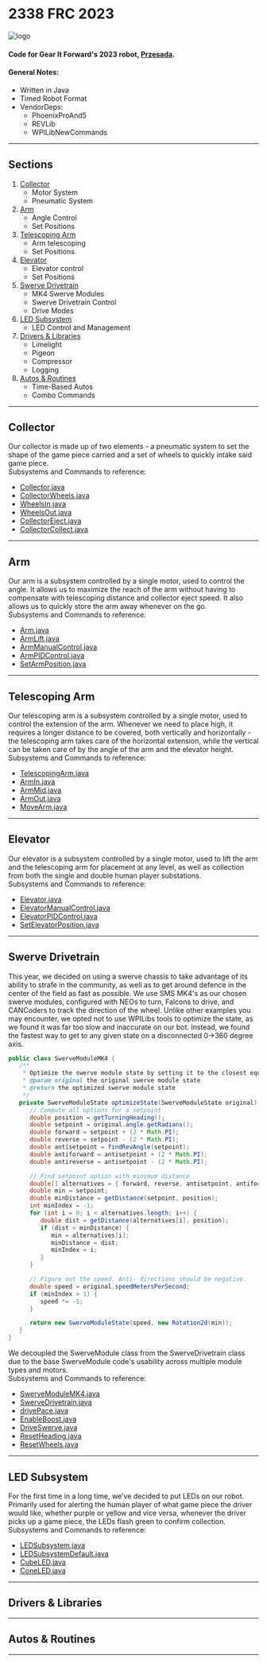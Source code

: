 # 2338 FRC 2023
![logo](https://avatars.githubusercontent.com/u/8992546?s=200&v=4)
#### Code for Gear It Forward's 2023 robot, [Przesada](https://www.youtube.com/watch?v=i8rPwPnoQRg&pp=ygUIMjMzOCBmcmM%3D).
#### General Notes:
* Written in Java
* Timed Robot Format
* VendorDeps: 
  * PhoenixProAnd5
  * REVLib
  * WPILibNewCommands
****
## Sections
1. [Collector](#collector-a-namecollector-a)
   * Motor System
   * Pneumatic System
2. [Arm](#arm-a-namearm-a)
   * Angle Control
   * Set Positions
3. [Telescoping Arm](#telescoping-arm-a-nametelearm-a)
    * Arm telescoping
    * Set Positions
4. [Elevator](#elevator-a-nameelevator-a)
   * Elevator control
   * Set Positions
5. [Swerve Drivetrain](#swerve-drivetrain-a-nameswerve-a)
   * MK4 Swerve Modules
   * Swerve Drivetrain Control
   * Drive Modes
6. [LED Subsystem](#led-subsystem-a-nameled-a)
   * LED Control and Management
7. [Drivers & Libraries](#drivers--libraries-a-namedrivers-a)
   * Limelight
   * Pigeon
   * Compressor
   * Logging
8. [Autos & Routines](#autos--routines-a-nameautos-a)
   * Time-Based Autos
   * Combo Commands

******
Collector<a name="collector"></a>
----
Our collector is made up of two elements - a pneumatic system to set the shape of the game piece carried and a 
set of wheels to quickly intake said game piece.<br />
Subsystems and Commands to reference: <br />
* [Collector.java](src/main/java/team/gif/robot/subsystems/Collector.java)<br />
* [CollectorWheels.java](src/main/java/team/gif/robot/subsystems/CollectorWheels.java)<br />
* [WheelsIn.java](src/main/java/team/gif/robot/commands/collector/WheelsIn.java)<br />
* [WheelsOut.java](src/main/java/team/gif/robot/commands/collector/WheelsOut.java)<br />
* [CollectorEject.java](src/main/java/team/gif/robot/commands/collector/CollectorEject.java)<br />
* [CollectorCollect.java](src/main/java/team/gif/robot/commands/collector/CollectorCollect.java)<br />
***
Arm<a name="arm"></a>
---
Our arm is a subsystem controlled by a single motor, used to control the angle. It allows us 
to maximize the reach of the arm without having to compensate with telescoping distance and 
collector eject speed. It also allows us to quickly store the arm away whenever on the go.<br />
Subsystems and Commands to reference: <br />
* [Arm.java](src/main/java/team/gif/robot/subsystems/Arm.java)
* [ArmLift.java](src/main/java/team/gif/robot/commands/arm/ArmLift.java)
* [ArmManualControl.java](src/main/java/team/gif/robot/commands/arm/ArmManualControl.java)
* [ArmPIDControl.java](src/main/java/team/gif/robot/commands/arm/ArmPIDControl.java)
* [SetArmPosition.java](src/main/java/team/gif/robot/commands/arm/SetArmPosition.java)
***
Telescoping Arm<a name="telearm"></a>
---
Our telescoping arm is a subsystem controlled by a single motor, used to control the extension
of the arm. Whenever we need to place high, it requires a longer distance to be covered, both vertically 
and horizontally - the telescoping arm takes care of the horizontal extension, while the vertical 
can be taken care of by the angle of the arm and the elevator height.<br />
Subsystems and Commands to reference:<br />
* [TelescopingArm.java](src/main/java/team/gif/robot/subsystems/TelescopingArm.java)
* [ArmIn.java](src/main/java/team/gif/robot/commands/telescopingArm/ArmIn.java)
* [ArmMid.java](src/main/java/team/gif/robot/commands/telescopingArm/ArmMid.java)
* [ArmOut.java](src/main/java/team/gif/robot/commands/telescopingArm/ArmOut.java)
* [MoveArm.java](src/main/java/team/gif/robot/commands/telescopingArm/MoveArm.java)
***
Elevator<a name="elevator"></a>
---
Our elevator is a subsystem controlled by a single motor, used to lift the arm and the
telescoping arm for placement at any level, as well as collection from both the single and
double human player substations.<br />
Subsystems and Commands to reference:<br />
* [Elevator.java](src/main/java/team/gif/robot/subsystems/Elevator.java)
* [ElevatorManualControl.java](src/main/java/team/gif/robot/commands/elevator/ElevatorManualControl.java)
* [ElevatorPIDControl.java](src/main/java/team/gif/robot/commands/elevator/ElevatorPIDControl.java)
* [SetElevatorPosition.java](src/main/java/team/gif/robot/commands/elevator/SetElevatorPosition.java)
***
Swerve Drivetrain<a name="swerve"></a>
---
This year, we decided on using a swerve chassis to take advantage of its ability to strafe in the 
community, as well as to get around defence in the center of the field as fast as possible.
We use SMS MK4's as our chosen swerve modules, configured with NEOs to turn, Falcons to drive, and
CANCoders to track the direction of the wheel. Unlike other examples you may encounter, we opted not to use WPILibs tools 
to optimize the state, as we found it was far too slow and inaccurate on our bot.
Instead, we found the fastest way to get to any given state on a disconnected 0->360 degree axis.
```java
public class SwerveModuleMK4 {
   /**
    * Optimize the swerve module state by setting it to the closest equivalent vector
    * @param original the original swerve module state
    * @return the optimized swerve module state
    */
   private SwerveModuleState optimizeState(SwerveModuleState original) {
      // Compute all options for a setpoint
      double position = getTurningHeading();
      double setpoint = original.angle.getRadians();
      double forward = setpoint + (2 * Math.PI);
      double reverse = setpoint - (2 * Math.PI);
      double antisetpoint = findRevAngle(setpoint);
      double antiforward = antisetpoint + (2 * Math.PI);
      double antireverse = antisetpoint - (2 * Math.PI);

      // Find setpoint option with minimum distance
      double[] alternatives = { forward, reverse, antisetpoint, antiforward, antireverse };
      double min = setpoint;
      double minDistance = getDistance(setpoint, position);
      int minIndex = -1;
      for (int i = 0; i < alternatives.length; i++) {
         double dist = getDistance(alternatives[i], position);
         if (dist < minDistance) {
            min = alternatives[i];
            minDistance = dist;
            minIndex = i;
         }
      }

      // Figure out the speed. Anti- directions should be negative.
      double speed = original.speedMetersPerSecond;
      if (minIndex > 1) {
         speed *= -1;
      }

      return new SwerveModuleState(speed, new Rotation2d(min));
   }
}
```
We decoupled the SwerveModule class from the SwerveDrivetrain class due to the base SwerveModule code's
usability across multiple module types and motors.<br />
Subsystems and Commands to reference:<br />
* [SwerveModuleMK4.java](src%2Fmain%2Fjava%2Fteam%2Fgif%2Frobot%2Fsubsystems%2Fdrivers%2FSwerveModuleMK4.java)
* [SwerveDrivetrain.java](src%2Fmain%2Fjava%2Fteam%2Fgif%2Frobot%2Fsubsystems%2FSwerveDrivetrain.java)
* [drivePace.java](src%2Fmain%2Fjava%2Fteam%2Fgif%2Flib%2FdrivePace.java)
* [EnableBoost.java](src%2Fmain%2Fjava%2Fteam%2Fgif%2Frobot%2Fcommands%2FdriveModes%2FEnableBoost.java)
* [DriveSwerve.java](src%2Fmain%2Fjava%2Fteam%2Fgif%2Frobot%2Fcommands%2Fdrivetrain%2FDriveSwerve.java)
* [ResetHeading.java](src%2Fmain%2Fjava%2Fteam%2Fgif%2Frobot%2Fcommands%2Fdrivetrain%2FResetHeading.java)
* [ResetWheels.java](src%2Fmain%2Fjava%2Fteam%2Fgif%2Frobot%2Fcommands%2Fdrivetrain%2FResetWheels.java)
***
LED Subsystem<a name="led"></a>
---
For the first time in a long time, we've decided to put LEDs on our robot.
Primarily used for alerting the human player of what game piece the driver would like, 
whether purple or yellow and vice versa, whenever the driver picks up a game piece, 
the LEDs flash green to confirm collection.<br />
Subsystems and Commands to reference: <br />
* [LEDSubsystem.java](src%2Fmain%2Fjava%2Fteam%2Fgif%2Frobot%2Fsubsystems%2FLEDSubsystem.java)
* [LEDSubsystemDefault.java](src%2Fmain%2Fjava%2Fteam%2Fgif%2Frobot%2Fcommands%2Fled%2FLEDSubsystemDefault.java)
* [CubeLED.java](src%2Fmain%2Fjava%2Fteam%2Fgif%2Frobot%2Fcommands%2Fled%2FCubeLED.java)
* [ConeLED.java](src%2Fmain%2Fjava%2Fteam%2Fgif%2Frobot%2Fcommands%2Fled%2FConeLED.java)
***
Drivers & Libraries<a name="drivers"></a>
---

***
Autos & Routines<a name="autos"></a>
---

***